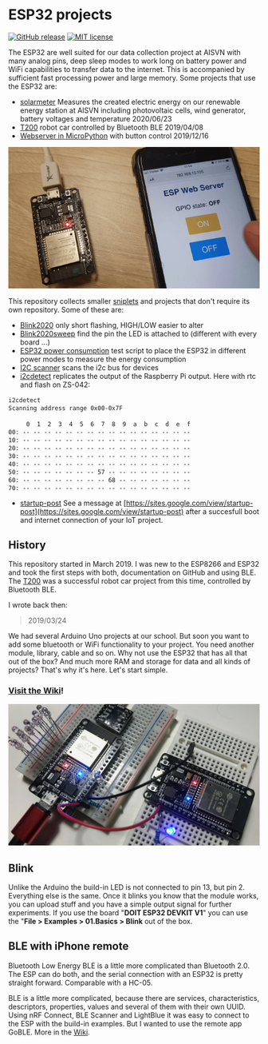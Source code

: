 # ESP32 projects

[![GitHub release](https://img.shields.io/github/release/kreier/ESP32.svg)](https://GitHub.com/kreier/ESP32/releases/)
[![MIT license](https://img.shields.io/github/license/kreier/ESP32)](https://kreier.mit-license.org/)

The ESP32 are well suited for our data collection project at AISVN with many analog pins, deep sleep modes to work long on battery power and WiFi capabilities to transfer data to the internet. This is accompanied by sufficient fast processing power and large memory. Some projects that use the ESP32 are:

- [solarmeter](https://github.com/kreier/solarmeter) Measures the created electric energy on our renewable energy station at AISVN including photovoltaic cells, wind generator, battery voltages and temperature 2020/06/23
- [T200](https://github.com/kreier/T200) robot car controlled by Bluetooth BLE 2019/04/08
- [Webserver in MicroPython](https://github.com/kreier/python2018/tree/master/micropython/webserver) with button control 2019/12/16

![Webserver LED control](https://raw.githubusercontent.com/kreier/python2018/master/micropython/webserver/20191216.gif)

This repository collects smaller [sniplets](sniplets) and projects that don't require its own repository. Some of these are:

- [Blink2020](sniplets/Blink2020) only short flashing, HIGH/LOW easier to alter
- [Blink2020sweep](sniplets/Blink2020sweep) find the pin the LED is attached to (different with every board ...)
- [ESP32 power consumption](ESP32_power_consumtion) test script to place the ESP32 in different power modes to measure the energy consumption
- [I2C scanner](sniplets/i2c_scan) scans the i2c bus for devices
- [i2cdetect](sniplets/i2cdetect) replicates the output of the Raspberry Pi output. Here with rtc and flash on ZS-042:

```
i2cdetect
Scanning address range 0x00-0x7F
 
     0  1  2  3  4  5  6  7  8  9  a  b  c  d  e  f
00: -- -- -- -- -- -- -- -- -- -- -- -- -- -- -- --  
10: -- -- -- -- -- -- -- -- -- -- -- -- -- -- -- --  
20: -- -- -- -- -- -- -- -- -- -- -- -- -- -- -- --  
30: -- -- -- -- -- -- -- -- -- -- -- -- -- -- -- --  
40: -- -- -- -- -- -- -- -- -- -- -- -- -- -- -- --  
50: -- -- -- -- -- -- -- 57 -- -- -- -- -- -- -- --  
60: -- -- -- -- -- -- -- -- 68 -- -- -- -- -- -- --  
70: -- -- -- -- -- -- -- -- -- -- -- -- -- -- -- --  

```

- [startup-post](startup-post) See a message at [https://sites.google.com/view/startup-post](https://sites.google.com/view/startup-post) after a succesfull boot and internet connection of your IoT project.

## History

This repository started in March 2019. I was new to the ESP8266 and ESP32 and took the first steps with both, documentation on GitHub and using BLE. The [T200](https://github.com/kreier/T200) was a successful robot car project from this time, controlled by Bluetooth BLE.

I wrote back then:

> 2019/03/24

We had several Arduino Uno projects at our school. But soon you want to add some bluetooth or WiFi functionality to your project. You need another module, library, cable and so on. Why not use the ESP32 that has all that out of the box? And much more RAM and storage for data and all kinds of projects? That's why it's here. Let's start simple.

### [Visit the Wiki](https://github.com/kreier/ESP32/wiki)!

![ESP32](docs/IMG-5684.JPG)

## Blink
Unlike the Arduino the build-in LED is not connected to pin 13, but pin 2. Everything else is the same. Once it blinks you know that the module works, you can upload stuff and you have a simple output signal for further experiments. If you use the board "**DOIT ESP32 DEVKIT V1**" you can use the "**File > Examples > 01.Basics > Blink** out of the box.

## BLE with iPhone remote
Bluetooth Low Energy BLE is a little more complicated than Bluetooth 2.0. The ESP can do both, and the serial connection with an ESP32 is pretty straight forward. Comparable with a HC-05.

BLE is a little more complicated, because there are services, characteristics, descriptors, properties, values and several of them with their own UUID. Using nRF Connect, BLE Scanner and LightBlue it was easy to connect to the ESP with the build-in examples. But I wanted to use the remote app GoBLE. More in the [Wiki](https://github.com/kreier/ESP32/wiki).

